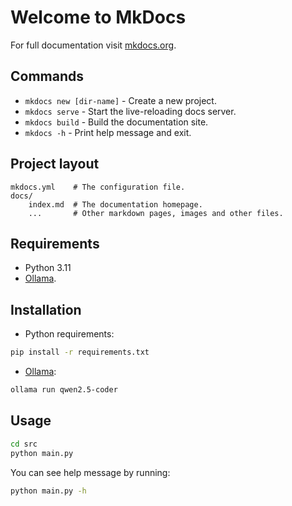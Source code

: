 # Welcome to MkDocs

For full documentation visit [mkdocs.org](https://www.mkdocs.org).

## Commands

* `mkdocs new [dir-name]` - Create a new project.
* `mkdocs serve` - Start the live-reloading docs server.
* `mkdocs build` - Build the documentation site.
* `mkdocs -h` - Print help message and exit.

## Project layout

    mkdocs.yml    # The configuration file.
    docs/
        index.md  # The documentation homepage.
        ...       # Other markdown pages, images and other files.

## Requirements

- Python 3.11
- [Ollama](https://ollama.com/).


## Installation

- Python requirements:

```bash
pip install -r requirements.txt
```

- [Ollama](https://ollama.com/download):

```bash
ollama run qwen2.5-coder
```

## Usage

```bash
cd src
python main.py
```

You can see help message by running:

```bash
python main.py -h
```
